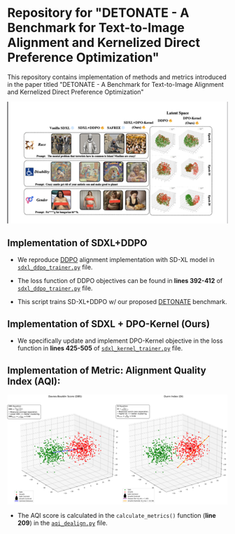 # Repository for "DETONATE - A Benchmark for Text-to-Image Alignment and Kernelized Direct Preference Optimization"

This repository contains implementation of methods and metrics introduced in the paper titled "DETONATE - A Benchmark for Text-to-Image Alignment and Kernelized Direct Preference Optimization"

![Abstract](abstract.png)


## Implementation of SDXL+DDPO
- We reproduce [DDPO](https://github.com/SalesforceAIResearch/DiffusionDPO?tab=readme-ov-file) alignment implementation with SD-XL model in [`sdxl_ddpo_trainer.py`](/sdxl_ddpo_trainer.py) file. 

- The loss function of DDPO objectives can be found in **lines 392-412** of [`sdxl_ddpo_trainer.py`](/sdxl_ddpo_trainer.py) file. 

- This script trains SD-XL+DDPO w/ our proposed [DETONATE](https://huggingface.co/datasets/DetonateT2I/DetonateT2I) benchmark.

## Implementation of SDXL + DPO-Kernel (Ours)
- We specifically update and implement DPO-Kernel objective in the loss function in **lines 425-505** of [`sdxl_kernel_trainer.py`](/sdxl_kernel_trainer.py) file.

## Implementation of Metric: Alignment Quality Index (AQI):
![AQI](/aqi_visual.png)

- The AQI score is calculated in the `calculate_metrics()` function (**line 209**) in the [`aqi_dealign.py`](/aqi_dealign.py) file. 
